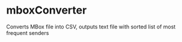 # mboxConverter
Converts MBox file into CSV, outputs text file with sorted list of most frequent senders
